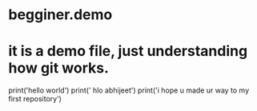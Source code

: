 # begginer.demo
# it is a demo file, just understanding how git works.
print('hello world')
print(' hlo abhijeet')
print('i hope u made ur way to my first repository')

